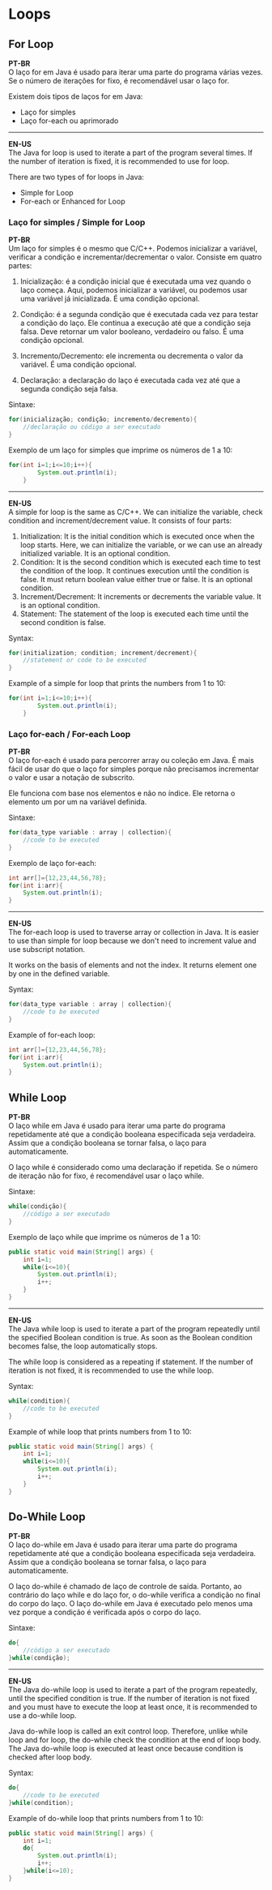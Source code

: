 # Loops

## For Loop

**PT-BR**  
O laço for em Java é usado para iterar uma parte do programa várias vezes. Se o número de iterações for fixo, é recomendável usar o laço for.

Existem dois tipos de laços for em Java:
- Laço for simples
- Laço for-each ou aprimorado

***

**EN-US**  
The Java for loop is used to iterate a part of the program several times. If the number of iteration is fixed, it is recommended to use for loop.

There are two types of for loops in Java:
- Simple for Loop
- For-each or Enhanced for Loop

### Laço for simples / Simple for Loop
**PT-BR**  
Um laço for simples é o mesmo que C/C++. Podemos inicializar a variável, verificar a condição e incrementar/decrementar o valor. Consiste em quatro partes:

1. Inicialização: é a condição inicial que é executada uma vez quando o laço começa. Aqui, podemos inicializar a variável, ou podemos usar uma variável já inicializada. É uma condição opcional.

2. Condição: é a segunda condição que é executada cada vez para testar a condição do laço. Ele continua a execução até que a condição seja falsa. Deve retornar um valor booleano, verdadeiro ou falso. É uma condição opcional.

3. Incremento/Decremento: ele incrementa ou decrementa o valor da variável. É uma condição opcional.

4. Declaração: a declaração do laço é executada cada vez até que a segunda condição seja falsa.

Sintaxe:
```java
for(inicialização; condição; incremento/decremento){    
    //declaração ou código a ser executado    
}    
```

Exemplo de um laço for simples que imprime os números de 1 a 10:
```java
for(int i=1;i<=10;i++){  
        System.out.println(i);  
    }  
```
***

**EN-US**  
A simple for loop is the same as C/C++. We can initialize the variable, check condition and increment/decrement value. It consists of four parts:

1. Initialization: It is the initial condition which is executed once when the loop starts. Here, we can initialize the variable, or we can use an already initialized variable. It is an optional condition.
2. Condition: It is the second condition which is executed each time to test the condition of the loop. It continues execution until the condition is false. It must return boolean value either true or false. It is an optional condition.
3. Increment/Decrement: It increments or decrements the variable value. It is an optional condition.
4. Statement: The statement of the loop is executed each time until the second condition is false.

Syntax:
```java
for(initialization; condition; increment/decrement){    
    //statement or code to be executed    
}    
```

Example of a simple for loop that prints the numbers from 1 to 10:
```java
for(int i=1;i<=10;i++){  
        System.out.println(i);  
    }  
```

### Laço for-each / For-each Loop
**PT-BR**  
O laço for-each é usado para percorrer array ou coleção em Java. É mais fácil de usar do que o laço for simples porque não precisamos incrementar o valor e usar a notação de subscrito.

Ele funciona com base nos elementos e não no índice. Ele retorna o elemento um por um na variável definida.

Sintaxe:
```java
for(data_type variable : array | collection){  
    //code to be executed  
}  
```

Exemplo de laço for-each:
```java
int arr[]={12,23,44,56,78};
for(int i:arr){
    System.out.println(i);
}
```


***

**EN-US**  
The for-each loop is used to traverse array or collection in Java. It is easier to use than simple for loop because we don't need to increment value and use subscript notation.

It works on the basis of elements and not the index. It returns element one by one in the defined variable.

Syntax:
```java
for(data_type variable : array | collection){  
    //code to be executed  
}  
```

Example of for-each loop:
```java
int arr[]={12,23,44,56,78};
for(int i:arr){
    System.out.println(i);
}
```

## While Loop
**PT-BR**  
O laço while em Java é usado para iterar uma parte do programa repetidamente até que a condição booleana especificada seja verdadeira. Assim que a condição booleana se tornar falsa, o laço para automaticamente.

O laço while é considerado como uma declaração if repetida. Se o número de iteração não for fixo, é recomendável usar o laço while.

Sintaxe:
```java
while(condição){  
    //código a ser executado  
}  
```

Exemplo de laço while que imprime os números de 1 a 10:
```java
public static void main(String[] args) {
    int i=1;
    while(i<=10){
        System.out.println(i);
        i++;
    }
}
```

***  

**EN-US**  
The Java while loop is used to iterate a part of the program repeatedly until the specified Boolean condition is true. As soon as the Boolean condition becomes false, the loop automatically stops.

The while loop is considered as a repeating if statement. If the number of iteration is not fixed, it is recommended to use the while loop.

Syntax:
```java
while(condition){  
    //code to be executed  
}  
```

Example of while loop that prints numbers from 1 to 10:
```java
public static void main(String[] args) {
    int i=1;
    while(i<=10){
        System.out.println(i);
        i++;
    }
}
```

## Do-While Loop

**PT-BR**  
O laço do-while em Java é usado para iterar uma parte do programa repetidamente até que a condição booleana especificada seja verdadeira. Assim que a condição booleana se tornar falsa, o laço para automaticamente.

O laço do-while é chamado de laço de controle de saída. Portanto, ao contrário do laço while e do laço for, o do-while verifica a condição no final do corpo do laço. O laço do-while em Java é executado pelo menos uma vez porque a condição é verificada após o corpo do laço.

Sintaxe:
```java
do{  
    //código a ser executado
}while(condição);
```

***

**EN-US**  
The Java do-while loop is used to iterate a part of the program repeatedly, until the specified condition is true. If the number of iteration is not fixed and you must have to execute the loop at least once, it is recommended to use a do-while loop.

Java do-while loop is called an exit control loop. Therefore, unlike while loop and for loop, the do-while check the condition at the end of loop body. The Java do-while loop is executed at least once because condition is checked after loop body.

Syntax:
```java
do{  
    //code to be executed
}while(condition);
```

Example of do-while loop that prints numbers from 1 to 10:
```java
public static void main(String[] args) {
    int i=1;
    do{
        System.out.println(i);
        i++;
    }while(i<=10);
}
```